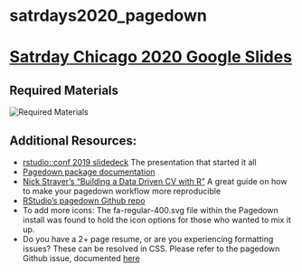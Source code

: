 # satrdays2020_pagedown

# [Satrday Chicago 2020 Google Slides](https://docs.google.com/presentation/d/1BL4XwjZAxTundKNl0gSqiyE8gPyLqnMoGcook-p8w-M/edit?usp=sharing)

## Required Materials

![Required Materials](https://github.com/scarlett425/satrdays2020_pagedown/blob/master/Required%20Materials.PNG)

## Additional Resources:
- [rstudio::conf 2019 slidedeck](https://slides.yihui.org/2019-rstudio-conf-pagedown.html#1) The presentation that started it all
- [Pagedown package documentation](https://rstudio.github.io/pagedown/) 
- [Nick Strayer’s “Building a Data Driven CV with R”](https://livefreeordichotomize.com/2019/09/04/building_a_data_driven_cv_with_r/) A great guide on how to make your pagedown workflow more reproducible
- [RStudio’s pagedown Github repo](https://github.com/rstudio/pagedown) 
- To add more icons: The fa-regular-400.svg file within the Pagedown install was found to hold the icon options for those who wanted to mix it up.
- Do you have a 2+ page resume, or are you experiencing formatting issues? These can be resolved in CSS. Please refer to the pagedown Github issue, documented [here](https://github.com/rstudio/pagedown/issues/15)
